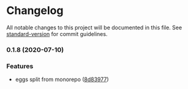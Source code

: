 # Changelog

All notable changes to this project will be documented in this file. See [standard-version](https://github.com/conventional-changelog/standard-version) for commit guidelines.

### 0.1.8 (2020-07-10)


### Features

* eggs split from monorepo ([8d83977](https://github.com/nestdotland/eggs/commit/8d839771e67532d98f3fcd7ca57fa2878fe9829b))
